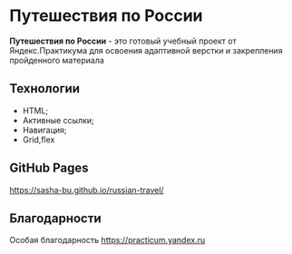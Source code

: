 # Путешествия по России

**Путешествия по России** - это готовый учебный проект от Яндекс.Практикума для освоения адаптивной верстки и закрепления пройденного материала

## Технологии

- HTML;
- Активные ссылки;
- Навигация;
- Grid,flex

## GitHub Pages

https://sasha-bu.github.io/russian-travel/

## Благодарности

Особая благодарность https://practicum.yandex.ru
